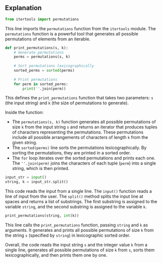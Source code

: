 ## Explanation

```python
from itertools import permutations
```
This line imports the `permutations` function from the `itertools` module. The `permutations` function is a powerful tool that generates all possible permutations of elements from an iterable.

```python
def print_permutations(s, k):
    # Generate permutations
    perms = permutations(s, k)
    
    # Sort permutations lexicographically
    sorted_perms = sorted(perms)
    
    # Print permutations
    for perm in sorted_perms:
        print(''.join(perm))
```
This defines the `print_permutations` function that takes two parameters: `s` (the input string) and `k` (the size of permutations to generate). 

Inside the function:
- The `permutations(s, k)` function generates all possible permutations of size `k` from the input string `s` and returns an iterator that produces tuples of characters representing the permutations. These permutations include all possible arrangements of characters of length `k` from the given string.
- The `sorted(perms)` line sorts the permutations lexicographically. By sorting the permutations, they are printed in a sorted order.
- The `for` loop iterates over the sorted permutations and prints each one. The `''.join(perm)` joins the characters of each tuple (`perm`) into a single string, which is then printed.

```python
input_str = input()
string, k = input_str.split()
```
This code reads the input from a single line. The `input()` function reads a line of input from the user. The `split()` method splits the input line at spaces and returns a list of substrings. The first substring is assigned to the variable `string`, and the second substring is assigned to the variable `k`.

```python
print_permutations(string, int(k))
```
This line calls the `print_permutations` function, passing `string` and `k` as arguments. It generates and prints all possible permutations of size `k` from the string `s` (specified by `string`) in lexicographic sorted order.

Overall, the code reads the input string `s` and the integer value `k` from a single line, generates all possible permutations of size `k` from `s`, sorts them lexicographically, and then prints them one by one.